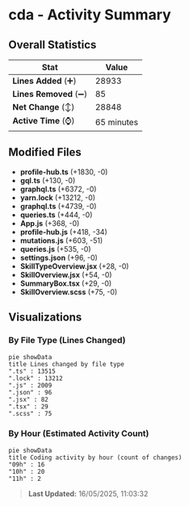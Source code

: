 # cda - Activity Summary 

## Overall Statistics

| Stat                   | Value                                                             |
| ---------------------- | ----------------------------------------------------------------- |
| **Lines Added** (➕)   | 28933                                          |
| **Lines Removed** (➖) | 85                                        |
| **Net Change** (↕)    | 28848                |
| **Active Time** (⌚)   | 65 minutes |


## Modified Files
- **profile-hub.ts** (+1830, -0)
- **gql.ts** (+130, -0)
- **graphql.ts** (+6372, -0)
- **yarn.lock** (+13212, -0)
- **graphql.ts** (+4739, -0)
- **queries.ts** (+444, -0)
- **App.js** (+368, -0)
- **profile-hub.js** (+418, -34)
- **mutations.js** (+603, -51)
- **queries.js** (+535, -0)
- **settings.json** (+96, -0)
- **SkillTypeOverview.jsx** (+28, -0)
- **SkillOverview.jsx** (+54, -0)
- **SummaryBox.tsx** (+29, -0)
- **SkillOverview.scss** (+75, -0)

## Visualizations

### By File Type (Lines Changed)

```mermaid
pie showData
title Lines changed by file type
".ts" : 13515
".lock" : 13212
".js" : 2009
".json" : 96
".jsx" : 82
".tsx" : 29
".scss" : 75
```

### By Hour (Estimated Activity Count)

```mermaid
pie showData
title Coding activity by hour (count of changes)
"09h" : 16
"10h" : 20
"11h" : 2
```


> **Last Updated:** 16/05/2025, 11:03:32